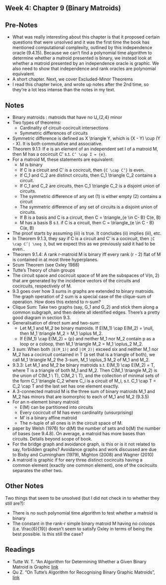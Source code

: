 ## Week 4: Chapter 9 (Binary Matroids)

## Pre-Notes
- What was really interesting about this chapter is that it proposed certain questions that were unsolved and it was the first time the book has mentioned computational complexity, outlined by this independence oracle (9.4.15). Because we can’t find a polynomial time algorithm to determine whether a matroid presented is binary, we instead look at whether a matroid presented by an independence oracle is graphic. We also need to show that independence and rank oracles are polynomial equivalent.
- A short chapter. Next, we cover Excluded-Minor Theorems
- I read this chapter twice, and wrote up notes after the 2nd time, so they're a lot less intense than the notes in my text.

## Notes
- Binary matroids : matroids that have no U_{2,4} minor
- Two types of theorems: 
    - Cardinality of circuit-cocircuit intersections
    - Symmetric differences of circuits
- Symmetric difference is defined as X \triangle Y, which is (X - Y) \cup (Y - X). It is both commutative and associative.
- Theorem 9.1.1: If e is an element of an independent set I of a matroid M, then M has a cocircuit C’ s.t. ```C’ \cap I = {e}```.
- For a matroid M, these statements are equivalent:
    - M is binary
    - If C is a circuit and C’ is a cocircuit, then ```{C \cap C’}``` is even.
    - If C_1 and C_2 are distinct circuits, then C_1 \triangle C_2 contains a circuit.
    - If C_1 and C_2 are circuits, then C_1 \triangle C_2 is a disjoint union of circuits.
    - The symmetric difference of any set (1) is either empty (2) contains a circuit
    - The symmetric difference of any set of circuits is a disjoint union of circuits.
    - If B is a basis and C is a circuit, then C = \triangle_{e \in C- B} C(e, B)
    - M has a basis B s.t. if C is a circuit, then C = \triangle_{e \in C - B} C(e, B)
- The proof starts by assuming (iii) is true. It concludes (ii) implies (iii), etc. 
- In Theorem 9.1.3, they say if C is a circuit and C’ is a cocircuit, then ```|C \cap C’| \neq 3```, but we expect this as we previously said it had to be even..
- Theorem 9.1.4: A rank r-matroid M is binary iff every rank (r - 2) flat of M is contained in at most three hyperplanes.
- Scum Theorem (see Oxley 1988)
- Tutte’s Theory of chain groups
- The circuit space and cocircuit space of M are the subspaces of V(n, 2) that are generated by the incidence vectors of the circuits and cocircuits, respectively of M.
- 9.3 goes over how 3 sums in graphs are extended to binary matroids. The graph operation of 2 sum is a special case of the clique-sum of operation. How does this extend to n-sum? 
- Clique Sum: Take two graphs (say, G_1 and G_2) and stick them along a common subgraph, and then delete all identified edges. There’s a pretty good diagram in section 9.3.
- Generalisation of direct sum and two-sum:
    - Let M_1 and M_2 be binary matroids. If E(M_1) \cap E(M_2) = \null, then M_1 \triangle M_2 = M_1 \oplus M_2.
    - If E(M_1) \cap E(M_2) = {p} and neither M_1 nor M_2 contain p as a loop or a coloop, then M_1 \triangle M_2 = M_1 \oplus_2 M_2.
- 3 sum: When both ```|E(M_1)|``` and ```|(M_2)|``` exceed six and neither M_1 nor M_2 has a cocircuit contained in T (a set that is a triangle of both), we call M_1 \triangle M_2 the 3-sum, M_1 \oplus_3 M_2 of M_1 and M_2.
- 9.3.3: Let M_1 and M_2 be binary matroids s.t. E(M_1) \cap E(M_2) = T, where T is a triangle of both M_1 and M_2. Then C(M_1 \triangle M_2) is the union of C(M_1 \ T), C(M_2 \ T), and the collection of minimal sets of the form C_1 \triangle C_2 where C_i is a circuit of M_i, s.t. C_1 \cap T = C_2 \cap T and the last set has one element exactly.
- A 3-connected matroid M is the three sum of binary matroids M_1 and M_2 has minors that are isomorphic to each of M_1 and M_2 (9.3.5)
- For an n-element binary matroid:
    - E(M) can be partitioned into circuits
    - Every cocircuit of M has even cardinality (unsurprising)
    - M’ is a binary affine matroid
    - The n-tuple of all ones is in the circuit space of M.
- paper by Welsh (1976) for d(M) the number of sets and b(M) the number of bases (see 9.4.8). On average, a matroid has more bases than circuits. Details beyond scope of book.
- For the bridge graph and avoidance graph, is this or is it not related to say, forbidden graphs? Avoidance graphs and work discussed are due to Bixby and Cunningham (1979), Mighton (2008) and Wagner (2010)
- A matroid is graphic if for eery three distinct cocircuits having a common element (exactly one common element), one of the cocircuits separates the other two.

## Other Notes
Two things that seem to be unsolved (but I did not check in to whether they still are?):
- There is no such polynomial time algorithm to test whether a matroid is binary
- The constant in the rank-r simple binary matroid M having no coloops (i.e. \frac{6}{19}) doesn’t seem to satisfy Oxley in terms of being the best possible. Is this still the case?

## Readings
- Tutte W. T. “An Algorithm for Determining Whether a Given Binary Matroid is Graphic [link](https://www.ams.org/journals/proc/1960-011-06/S0002-9939-1960-0117173-5/S0002-9939-1960-0117173-5.pdf)
- Qu Z. “On Tutte’s Algorithm for Recognising Binary Graphic Matroids”, [link](https://h3turing.vmhost.psu.edu/mspapers/sources/zhaoxia-qu.pdf)
